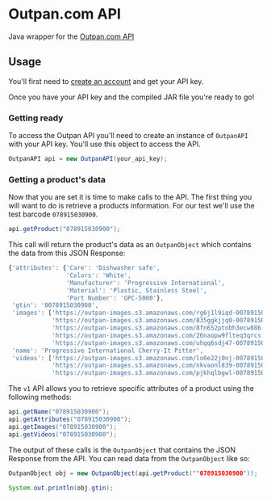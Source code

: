 Outpan.com API
==============

Java wrapper for the [Outpan.com API][outpan_api]

Usage
-----

You'll first need to [create an account][outpan_register] and get your API key.

Once you have your API key and the compiled JAR file you're ready to go!

### Getting ready

To access the Outpan API you'll need to create an instance of `OutpanAPI` with
your API key. You'll use this object to access the API.

```java
OutpanAPI api = new OutpanAPI(your_api_key);
```

### Getting a product's data

Now that you are set it is time to make calls to the API. The first thing you
will want to do is retrieve a products information. For our test we'll use the
test barcode `078915030900`.

```java
api.getProduct("078915030900");
```

This call will return the product's data as an `OutpanObject` which contains the data from this JSON Response:

```javascript
{'attributes': {'Care': 'Dishwasher safe',
                'Colors': 'White',
                'Manufacturer': 'Progressive International',
                'Material': 'Plastic, Stainless Steel',
                'Part Number': 'GPC-5000'},
 'gtin': '0078915030900',
 'images': ['https://outpan-images.s3.amazonaws.com/rg6j1l9iqd-0078915030900.jpg',
            'https://outpan-images.s3.amazonaws.com/835ggkjjq0-0078915030900.png',
            'https://outpan-images.s3.amazonaws.com/8fn652ptobh3ecw886.jpg',
            'https://outpan-images.s3.amazonaws.com/26naopw9flteq3qrcs.jpg',
            'https://outpan-images.s3.amazonaws.com/uhqq6sdj47-0078915030900.jpg'],
 'name': 'Progressive International Cherry-It Pitter',
 'videos': ['https://outpan-images.s3.amazonaws.com/lo0e22j0nj-0078915030900.mp4',
            'https://outpan-images.s3.amazonaws.com/nkvaonl839-0078915030900.mp4',
            'https://outpan-images.s3.amazonaws.com/pjkhqlbgwl-0078915030900.mp4']}
```

The `v1` API allows you to retrieve specific attributes of a product using the
following methods:

```java
api.getName("078915030900");
api.getAttributes("078915030900");
api.getImages("078915030900");
api.getVideos("078915030900");
```

The output of these calls is the `OutpanObject` that contains the JSON Response from the API. You can read data from the `OutpanObject` like so:

```java
OutpanObject obj = new OutpanObject(api.getProduct(""078915030900"));

System.out.println(obj.gtin);
```

[outpan_api]: http://www.outpan.com/developers.php
[outpan_register]: http://www.outpan.com/index.php
